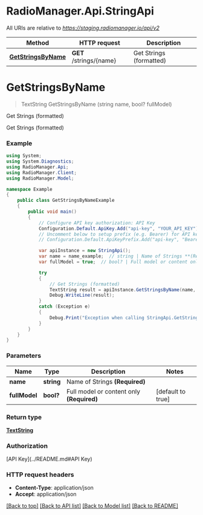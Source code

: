 # RadioManager.Api.StringApi

All URIs are relative to *https://staging.radiomanager.io/api/v2*

Method | HTTP request | Description
------------- | ------------- | -------------
[**GetStringsByName**](StringApi.md#getstringsbyname) | **GET** /strings/{name} | Get Strings (formatted)


<a name="getstringsbyname"></a>
# **GetStringsByName**
> TextString GetStringsByName (string name, bool? fullModel)

Get Strings (formatted)

Get Strings (formatted)

### Example
```csharp
using System;
using System.Diagnostics;
using RadioManager.Api;
using RadioManager.Client;
using RadioManager.Model;

namespace Example
{
    public class GetStringsByNameExample
    {
        public void main()
        {
            // Configure API key authorization: API Key
            Configuration.Default.ApiKey.Add("api-key", "YOUR_API_KEY");
            // Uncomment below to setup prefix (e.g. Bearer) for API key, if needed
            // Configuration.Default.ApiKeyPrefix.Add("api-key", "Bearer");

            var apiInstance = new StringApi();
            var name = name_example;  // string | Name of Strings **(Required)**
            var fullModel = true;  // bool? | Full model or content only **(Required)** (default to true)

            try
            {
                // Get Strings (formatted)
                TextString result = apiInstance.GetStringsByName(name, fullModel);
                Debug.WriteLine(result);
            }
            catch (Exception e)
            {
                Debug.Print("Exception when calling StringApi.GetStringsByName: " + e.Message );
            }
        }
    }
}
```

### Parameters

Name | Type | Description  | Notes
------------- | ------------- | ------------- | -------------
 **name** | **string**| Name of Strings **(Required)** | 
 **fullModel** | **bool?**| Full model or content only **(Required)** | [default to true]

### Return type

[**TextString**](TextString.md)

### Authorization

[API Key](../README.md#API Key)

### HTTP request headers

 - **Content-Type**: application/json
 - **Accept**: application/json

[[Back to top]](#) [[Back to API list]](../README.md#documentation-for-api-endpoints) [[Back to Model list]](../README.md#documentation-for-models) [[Back to README]](../README.md)

